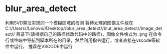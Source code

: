 # blur_area_detect
利用SVD算法实现的一个模糊区域的检测
将待处理的图像文件放在 C://Users//Lenovo//Desktop//blur_area_detect//blur_area_detect//image_detect// 目录下(请根据自己的路径修改代码中的路径)，图像文件格式为 .png
在命令行或终端中导航到脚本所在的目录，然后利用指令运行，或者直接在vscode等软件中运行。
推荐在VSCODE中运行
